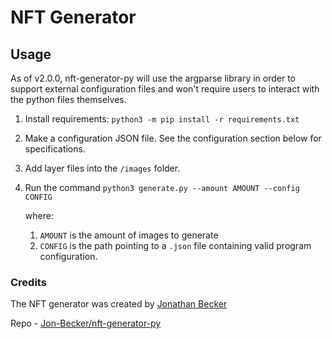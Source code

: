 
# NFT Generator

## Usage
As of v2.0.0, nft-generator-py will use the argparse library in order to support external configuration files and won't require users to interact with the python files themselves.

1. Install requirements: `python3 -m pip install -r requirements.txt`
2. Make a configuration JSON file. See the configuration section below for specifications.
3. Add layer files into the `/images` folder.
4. Run the command `python3 generate.py --amount AMOUNT --config CONFIG`
   
   where:
   1. `AMOUNT` is the amount of images to generate
   2. `CONFIG` is the path pointing to a `.json` file containing valid program configuration.

### Credits
The NFT generator was created by [Jonathan Becker](https://jbecker.dev)

Repo - [Jon-Becker/nft-generator-py](https://github.com/Jon-Becker/nft-generator-py)

